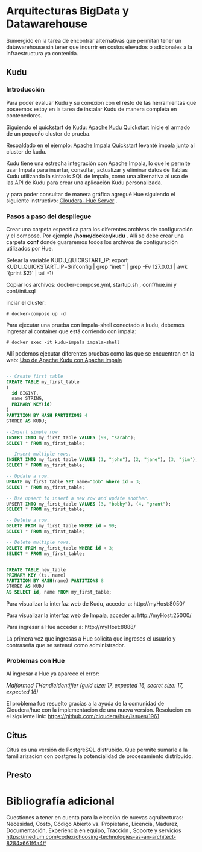 # Arquitecturas BigData y Datawarehouse

Sumergido en la tarea de encontrar alternativas que permitan tener un datawarehouse sin tener que incurrir en costos elevados o adicionales a la infraestructura ya contenida. 

## Kudu
### Introducción
Para poder evaluar Kudu y su conexión con el resto de las herramientas que poseemos estoy en la tarea de instalar Kudu de manera completa en contenedores. 

Siguiendo el quickstart de Kudu: [Apache Kudu Quickstart](https://kudu.apache.org/docs/quickstart.html)
Inicie el armado de un pequeño cluster de prueba. 

Respaldado en el ejemplo: [Apache Impala Quickstart](https://github.com/apache/kudu/tree/master/examples/quickstart/impala) levanté impala junto al cluster de kudu.

Kudu tiene una estrecha integración con Apache Impala, lo que le permite usar Impala para insertar, consultar, actualizar y eliminar datos de Tablas Kudu utilizando la sintaxis SQL de Impala, como una alternativa al uso de las API de Kudu para crear una aplicación Kudu personalizada. 


y para poder consultar de manera gráfica agregué Hue siguiendo el siguiente instructivo: [Cloudera- Hue Server](https://github.com/cloudera/hue/tree/testing/tools/docker/hue) .

### Pasos a paso del despliegue
Crear una carpeta específica para los diferentes archivos de configuración y el compose. Por ejemplo __/home/docker/kudu__ .
Allí se debe crear una carpeta __conf__ donde guararemos todos los archivos de configuración utilizados por Hue.

Setear la variable KUDU_QUICKSTART_IP: 
export KUDU_QUICKSTART_IP=$(ifconfig | grep "inet " | grep -Fv 127.0.0.1 |  awk '{print $2}' | tail -1)

Copiar los archivos: docker-compose.yml, startup.sh , conf/hue.ini y conf/init.sql

inciar el cluster: 

```
# docker-compose up -d
```

Para ejecutar una prueba con impala-shell conectado a kudu, debemos ingresar al container que está corriendo con impala: 

```
# docker exec -it kudu-impala impala-shell
```

Allí podemos ejecutar diferentes pruebas como las que se encuentran en la web: [Uso de Apache Kudu con Apache Impala](https://kudu.apache.org/docs/kudu_impala_integration.html)


```SQL

-- Create first table
CREATE TABLE my_first_table
(
  id BIGINT,
  name STRING,
  PRIMARY KEY(id)
)
PARTITION BY HASH PARTITIONS 4
STORED AS KUDU;

--Insert simple row
INSERT INTO my_first_table VALUES (99, "sarah");
SELECT * FROM my_first_table;

-- Insert multiple rows.
INSERT INTO my_first_table VALUES (1, "john"), (2, "jane"), (3, "jim");
SELECT * FROM my_first_table;

-- Update a row.
UPDATE my_first_table SET name="bob" where id = 3;
SELECT * FROM my_first_table;

-- Use upsert to insert a new row and update another.
UPSERT INTO my_first_table VALUES (3, "bobby"), (4, "grant");
SELECT * FROM my_first_table;

-- Delete a row.
DELETE FROM my_first_table WHERE id = 99;
SELECT * FROM my_first_table;

-- Delete multiple rows.
DELETE FROM my_first_table WHERE id < 3;
SELECT * FROM my_first_table;


CREATE TABLE new_table
PRIMARY KEY (ts, name)
PARTITION BY HASH(name) PARTITIONS 8
STORED AS KUDU
AS SELECT id, name FROM my_first_table;

```

Para visualizar la interfaz web de Kudu, acceder a: http://myHost:8050/

Para visualizar la interfaz web de Impala, acceder a: http://myHost:25000/

Para ingresar a Hue acceder a: http://myHost:8888/

La primera vez que ingresas a Hue solicita que ingreses el usuario y contraseña que se seteará como administrador. 

### Problemas con Hue
Al ingresar a Hue ya aparece el error: 

_Malformed THandleIdentifier (guid size: 17, expected 16, secret size: 17, expected 16)_

El problema fue resuelto gracias a la ayuda de la comunidad de Cloudera/hue con la implementacion de una nueva version. Resolucion en el siguiente link:
https://github.com/cloudera/hue/issues/1961

## Citus
Citus es una versión de PostgreSQL distrubido. Que permite sumarle a la familiarizacion con postgres la potencialidad de procesamiento distribuido. 


## Presto


# Bibliografía adicional
Cuestiones a tener en cuenta para la elección de nuevas aqruitecturas: Necesidad, Costo, Código Abierto vs. Propietario, Licencia, Madurez, Documentación, Experiencia en equipo, Tracción , Soporte y servicios
https://medium.com/codex/choosing-technologies-as-an-architect-8284a661f6a4#

